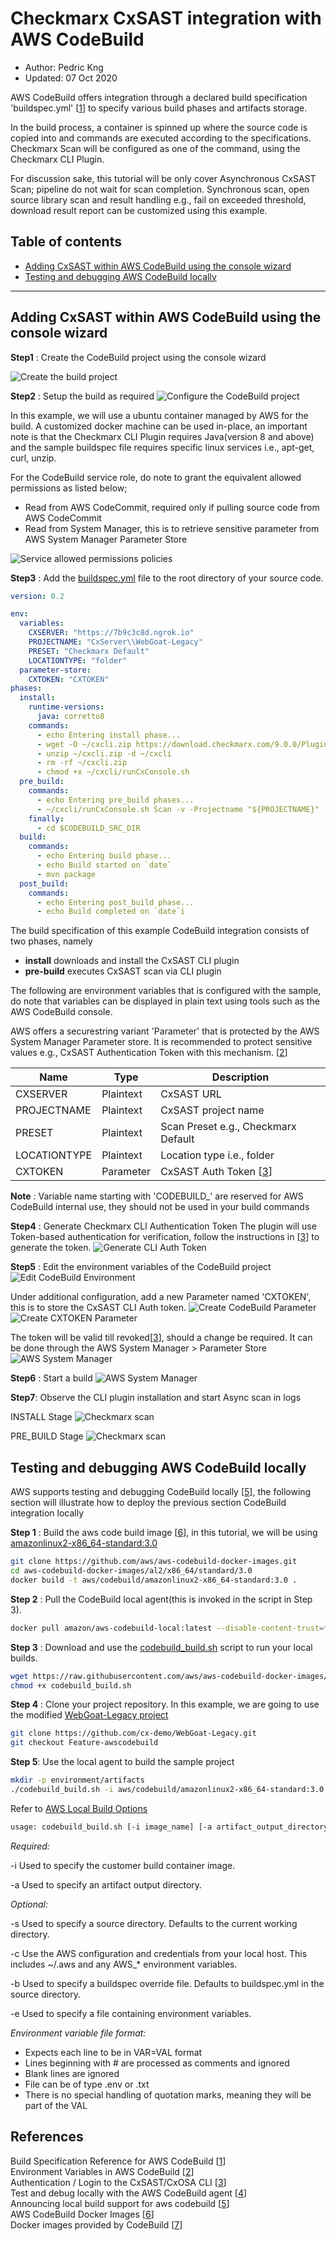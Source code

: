 # Checkmarx CxSAST integration with AWS CodeBuild
* Author:   Pedric Kng  
* Updated:  07 Oct 2020

AWS CodeBuild offers integration through a declared build specification 'buildspec.yml' [[1]] to specify various build phases and artifacts storage.

In the build process, a container is spinned up where the source code is copied into and commands are executed according to the specifications. Checkmarx Scan will be configured as one of the command, using the Checkmarx CLI Plugin.

For discussion sake, this tutorial will be only cover Asynchronous CxSAST Scan; pipeline do not wait for scan completion. Synchronous scan, open source library scan and result handling e.g., fail on exceeded threshold, download result report can be customized using this example.

## Table of contents
* [Adding CxSAST within AWS CodeBuild using the console wizard](#Adding-CxSAST-within-AWS-CodeBuild-using-the-console-wizard)
* [Testing and debugging AWS CodeBuild locally](#Testing-and-debugging-AWS-CodeBuild-locally)


***

## Adding CxSAST within AWS CodeBuild using the console wizard

**Step1** : Create the CodeBuild project using the console wizard  

![Create the build project](assets/CodeBuild-createBuildProj001.png)

**Step2** : Setup the build as required
![Configure the CodeBuild project](assets/CodeBuild-createBuildProj02.png)

In this example, we will use a ubuntu container managed by AWS for the build. A customized docker machine can be used in-place, an important note is that the Checkmarx CLI Plugin requires Java(version 8 and above) and the sample buildspec file requires specific linux services i.e., apt-get, curl, unzip.

For the CodeBuild service role, do note to grant the equivalent allowed permissions as listed below;
- Read from AWS CodeCommit, required only if pulling source code from AWS CodeCommit
- Read from System Manager, this is to retrieve sensitive parameter from AWS System Manager Parameter Store

![Service allowed permissions policies](assets/CodeBuild-createBuildProj03.png)

**Step3** : Add the [buildspec.yml](buildspec.yml) file to the root directory of your source code.

```yaml
version: 0.2

env:
  variables:
    CXSERVER: "https://7b9c3c8d.ngrok.io"
    PROJECTNAME: "CxServer\\WebGoat-Legacy"
    PRESET: "Checkmarx Default"
    LOCATIONTYPE: "folder"
  parameter-store:
    CXTOKEN: "CXTOKEN"
phases:
  install:
    runtime-versions:
      java: corretto8
    commands:
      - echo Entering install phase...
      - wget -O ~/cxcli.zip https://download.checkmarx.com/9.0.0/Plugins/CxConsolePlugin-2020.3.1.zip
      - unzip ~/cxcli.zip -d ~/cxcli
      - rm -rf ~/cxcli.zip
      - chmod +x ~/cxcli/runCxConsole.sh
  pre_build:
    commands:
      - echo Entering pre_build phases...
      - ~/cxcli/runCxConsole.sh Scan -v -Projectname "${PROJECTNAME}" -CxServer "${CXSERVER}" -CxToken "${CXTOKEN}" -LocationType "${LOCATIONTYPE}" -LocationPath "${CODEBUILD_SRC_DIR}" -Preset "${PRESET}"
    finally:
      - cd $CODEBUILD_SRC_DIR
  build:
    commands:
      - echo Entering build phase...
      - echo Build started on `date`
      - mvn package
  post_build:
    commands:
      - echo Entering post_build phase...
      - echo Build completed on `date`i
```

The build specification of this example CodeBuild integration consists of two phases, namely
- **install** downloads and install the CxSAST CLI plugin
- **pre-build** executes CxSAST scan via CLI plugin

The following are environment variables that is configured with the sample, do note that variables can be displayed in plain text using tools such as the AWS CodeBuild console.  

AWS offers a securestring variant 'Parameter' that is protected by the AWS System Manager Parameter store. It is recommended to protect sensitive values e.g., CxSAST Authentication Token with this mechanism. [[2]]

| Name          | Type          | Description         |
| ------------- |---------------|---------------------|
| CXSERVER      | Plaintext     | CxSAST URL          |
| PROJECTNAME   | Plaintext     | CxSAST project name |
| PRESET        | Plaintext     | Scan Preset e.g., Checkmarx Default         |
| LOCATIONTYPE  | Plaintext     | Location type i.e., folder       |
| CXTOKEN       | Parameter     | CxSAST Auth Token [[3]] |
**Note** : Variable name starting with 'CODEBUILD_' are reserved for AWS CodeBuild internal use, they should not be used in your build commands

**Step4** : Generate Checkmarx CLI Authentication Token
The plugin will use Token-based authentication for verification, follow the instructions in [[3]] to generate the token.
![Generate CLI Auth Token](assets/CodeBuild-createBuildProj06.png)

**Step5** : Edit the environment variables of the CodeBuild project
![Edit CodeBuild Environment](assets/CodeBuild-createBuildProj04.png)

Under additional configuration, add a new Parameter named 'CXTOKEN', this is to store the CxSAST CLI Auth token.
![Create CodeBuild Parameter](assets/CodeBuild-createBuildProj05.png)
![Create CXTOKEN Parameter](assets/CodeBuild-createBuildProj07.png)

The token will be valid till revoked[[3]], should a change be required. It can be done through the AWS System Manager > Parameter Store
![AWS System Manager](assets/CodeBuild-createBuildProj08.png)

**Step6** : Start a build
![AWS System Manager](assets/CodeBuild-createBuildProj09.png)

**Step7**: Observe the CLI plugin installation and start Async scan in logs

INSTALL Stage
![Checkmarx scan](assets/CodeBuild-createBuildProj10.png)

PRE_BUILD Stage
![Checkmarx scan](assets/CodeBuild-createBuildProj11.png)

<!--
## Adding CxSAST within AWS CodeBuild using the AWS CLI
_IN WORKS_
-->

## Testing and debugging AWS CodeBuild locally
AWS supports testing and debugging CodeBuild locally [[5]], the following section will illustrate how to deploy the previous section CodeBuild integration locally

**Step 1** : Build the aws code build image [[6]], in this tutorial, we will be using [amazonlinux2-x86_64-standard:3.0](https://github.com/aws/aws-codebuild-docker-images/blob/master/al2/x86_64/standard/3.0)
```bash
git clone https://github.com/aws/aws-codebuild-docker-images.git
cd aws-codebuild-docker-images/al2/x86_64/standard/3.0
docker build -t aws/codebuild/amazonlinux2-x86_64-standard:3.0 .
```

**Step 2** : Pull the CodeBuild local agent(this is invoked in the script in Step 3).

```bash
docker pull amazon/aws-codebuild-local:latest --disable-content-trust=false
```

**Step 3** : Download and use the [codebuild_build.sh](https://raw.githubusercontent.com/aws/aws-codebuild-docker-images/master/local_builds/codebuild_build.sh) script to run your local builds.

```bash
wget https://raw.githubusercontent.com/aws/aws-codebuild-docker-images/master/local_builds/codebuild_build.sh
chmod +x codebuild_build.sh
```

**Step 4** : Clone your project repository. In this example, we are going to use the modified [WebGoat-Legacy project](https://github.com/cx-demo/WebGoat-Legacy)
```bash
git clone https://github.com/cx-demo/WebGoat-Legacy.git
git checkout Feature-awscodebuild
```

**Step 5**: Use the local agent to build the sample project

```bash
mkdir -p environment/artifacts
./codebuild_build.sh -i aws/codebuild/amazonlinux2-x86_64-standard:3.0 -a ./environment/artifacts -s /Webgoat-Legacy
```

Refer to [AWS Local Build Options](https://github.com/aws/aws-codebuild-docker-images/tree/master/local_builds)
```bash
usage: codebuild_build.sh [-i image_name] [-a artifact_output_directory] [options]
```

*Required:*

-i    Used to specify the customer build container image.

-a   Used to specify an artifact output directory.

*Optional:*

-s    Used to specify a source directory. Defaults to the current working directory.

-c    Use the AWS configuration and credentials from your local host. This includes ~/.aws and any AWS_* environment variables.

-b    Used to specify a buildspec override file. Defaults to buildspec.yml in the source directory.

-e    Used to specify a file containing environment variables.

*Environment variable file format:*
- Expects each line to be in VAR=VAL format
- Lines beginning with # are processed as comments and ignored
- Blank lines are ignored
- File can be of type .env or .txt
- There is no special handling of quotation marks, meaning they will be part of the VAL



## References
Build Specification Reference for AWS CodeBuild [[1]]  
Environment Variables in AWS CodeBuild [[2]]  
Authentication / Login to the CxSAST/CxOSA CLI [[3]]  
Test and debug locally with the AWS CodeBuild agent [[4]]  
Announcing local build support for aws codebuild [[5]]  
AWS CodeBuild Docker Images [[6]]  
Docker images provided by CodeBuild [[7]]

[1]:https://docs.aws.amazon.com/codebuild/latest/userguide/build-spec-ref.html#build-spec-ref-syntax "Build Specification Reference for AWS CodeBuild"  
[2]:https://docs.aws.amazon.com/codebuild/latest/userguide/build-env-ref-env-vars.html "Environment Variables in CodeBuild"  
[3]:https://checkmarx.atlassian.net/wiki/spaces/KC/pages/222232891/Authentication+Login+to+the+CxSAST+CxOSA+CLI "Authentication / Login to the CxSAST/CxOSA CLI"
[4]:https://docs.aws.amazon.com/codebuild/latest/userguide/use-codebuild-agent.html "Test and debug locally with the AWS CodeBuild agent"
[5]:https://aws.amazon.com/blogs/devops/announcing-local-build-support-for-aws-codebuild/ "Announcing local build support for aws codebuild"
[6]:https://github.com/aws/aws-codebuild-docker-images "AWS CodeBuild Docker Images"
[7]: https://docs.aws.amazon.com/codebuild/latest/userguide/build-env-ref-available.html "Docker images provided by CodeBuild"